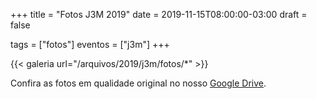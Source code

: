 +++
title = "Fotos J3M 2019"
date = 2019-11-15T08:00:00-03:00
draft = false

tags = ["fotos"]
eventos = ["j3m"]
+++

{{< galeria url="/arquivos/2019/j3m/fotos/*" >}}

Confira as fotos em qualidade original no nosso [Google Drive](https://drive.google.com/drive/folders/1QzbWL45pCnv6E4LBVsy2vbNDKeGHLkDi?usp=sharing).
